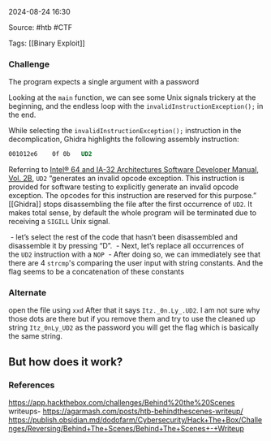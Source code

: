 
2024-08-24 16:30

Source: #htb #CTF 

Tags: [[Binary Exploit]]
### Challenge

The program expects a single argument with a password

Looking at the `main` function, we can see some Unix signals trickery at the beginning, and the endless loop with the `invalidInstructionException();` in the end.

While selecting the `invalidInstructionException();` instruction in the decomplication, Ghidra highlights the following assembly instruction:
```nasm
001012e6	0f 0b	UD2
```

Referring to [Intel® 64 and IA-32 Architectures Software Developer Manual, Vol. 2B](https://www.intel.com/content/www/us/en/developer/articles/technical/intel-sdm.html), `UD2` “generates an invalid opcode exception. This instruction is provided for software testing to explicitly generate an invalid opcode exception. The opcodes for this instruction are reserved for this purpose.”  
[[Ghidra]] stops disassembling the file after the first occurrence of `UD2`. It makes total sense, by default the whole program will be terminated due to receiving a `SIGILL` Unix signal. 

 - let’s select the rest of the code that hasn’t been disassembled and disassemble it by pressing “D”. 
 - Next, let’s replace all occurrences of the `UD2` instruction with a `NOP`
 - After doing so, we can immediately see that there are 4 `strcmp`'s comparing the user input with string constants. And the flag seems to be a concatenation of these constants
### Alternate

open the file using `xxd` 
After that it says `Itz._0n.Ly_.UD2`. I am not sure why those dots are there but if you remove them and try to use the cleaned up string `Itz_0nLy_UD2` as the password you will get the flag which is basically the same string.
## But how does it work?



### References
https://app.hackthebox.com/challenges/Behind%20the%20Scenes
writeups- 
https://agarmash.com/posts/htb-behindthescenes-writeup/
https://publish.obsidian.md/dodofarm/Cybersecurity/Hack+The+Box/Challenges/Reversing/Behind+The+Scenes/Behind+The+Scenes+-+Writeup